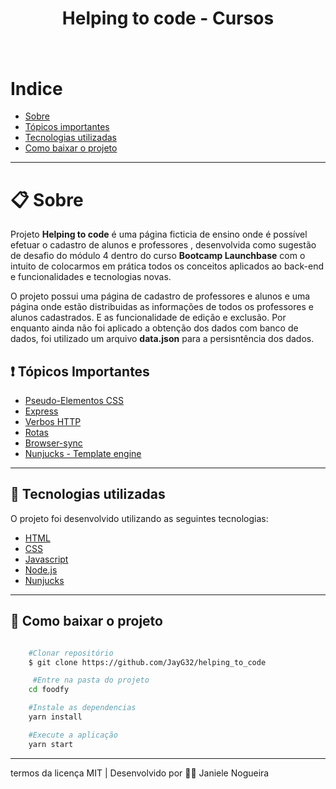<h1 align="center"> Helping to code - Cursos <h1>

<h1> <img src="public/helping_to_code.gif" alt=""> <h1>


# Indice
- [Sobre](#-sobre)
- [Tópicos importantes](#-tópicos-importantes)
- [Tecnologias utilizadas](#-tecnologias-utilizadas)
- [Como baixar o projeto](#-como-baixar-o-projeto)

---

# 📋 Sobre
Projeto **Helping to code** é uma página ficticia de ensino onde é possível efetuar o cadastro de alunos e professores , desenvolvida como sugestão de desafio do módulo 4 dentro do curso  **Bootcamp Launchbase** com o intuito de colocarmos em prática todos os conceitos aplicados ao back-end e funcionalidades e tecnologias novas.

O projeto possui uma página de cadastro de professores e alunos e uma página onde estão distribuidas as informações de todos os professores e alunos cadastrados. 
E as funcionalidade de edição e exclusão. Por enquanto ainda não foi aplicado a obtenção dos dados com banco de dados, foi utilizado um arquivo **data.json** para a persisntência dos dados.


##  ❗ Tópicos Importantes
- [Pseudo-Elementos CSS](https://developer.mozilla.org/pt-BR/docs/Web/CSS/Pseudo-classes)
- [Express](https://imasters.com.br/front-end/criando-uma-api-node-em-10-passos-com-express-js)
- [Verbos HTTP](https://www.luiztools.com.br/post/http-para-programadores-node-js/)
- [Rotas](https://medium.com/desenvolvimento-com-node-js/express-para-gerenciamento-de-rotas-no-node-js-10dc7600adb1)
- [Browser-sync](https://imasters.com.br/desenvolvimento/economize-tempo-ao-testar-suas-paginas-web-com-o-browser-sync)
- [Nunjucks - Template engine](https://imasters.com.br/front-end/nunjucks-template-engine-para-js)

---

## 🚀 Tecnologias utilizadas 

O projeto foi desenvolvido utilizando as seguintes tecnologias:

- [HTML](https://www.w3schools.com/html/)
- [CSS](https://www.w3schools.com/css/default.asp)
- [Javascript](https://www.w3schools.com/js/default.asp)
- [Node.js](https://nodejs.org/en/)
- [Nunjucks](https://mozilla.github.io/nunjucks/)


---

## 📁 Como baixar o projeto
```bash

    #Clonar repositório
    $ git clone https://github.com/JayG32/helping_to_code

     #Entre na pasta do projeto
    cd foodfy

    #Instale as dependencias
    yarn install

    #Execute a aplicação
    yarn start

```

---
termos da licença MIT  |  Desenvolvido por 👩‍💻 Janiele Nogueira